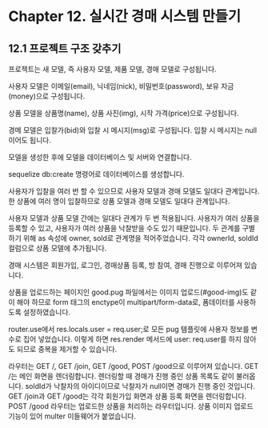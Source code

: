 # Chapter 12. 실시간 경매 시스템 만들기

## 12.1 프로젝트 구조 갖추기

프로젝트는 새 모델, 즉 사용자 모델, 제품 모델, 경매 모델로 구성됩니다.

사용자 모델은 이메일(email), 닉네임(nick), 비밀번호(password), 보유 자금(money)으로 구성됩니다.

상품 모델을 상품명(name), 상품 사진(img), 시작 가격(price)으로 구성됩니다.

경메 모델은 입찰가(bid)와 입찰 시 메시지(msg)로 구성됩니다.
입찰 시 메시지는 null이어도 됩니다.

모델을 생성한 후에 모델을 데이터베이스 및 서버와 연결합니다.

sequelize db:create 명령어로 데이터베이스를 생성합니다.

사용자가 입찰을 여러 번 할 수 있으므로 사용자 모델과 경매 모델도 일대다 관계입니다.
한 상품에 여러 명이 입찰하므로 상품 모델과 경매 모델도 일대다 관계입니다.

사용자 모델과 상품 모델 간에는 일대다 관계가 두 번 적용됩니다.
사용자가 여러 상품을 등록할 수 있고, 사용자가 여러 상품을 낙찰받을 수도 있기 때문입니다.
두 관계를 구별하기 위해 as 속성에 owner, sold로 관계명을 적어주었습니다.
각각 ownerId, soldId 컬럼으로 상품 모델에 추가됩니다.

경매 시스템은 회원가입, 로그인, 경매상품 등록, 방 참여, 경매 진행으로 이루어져 있습니다.

상품을 업로드하는 페이지인 good.pug 파일에서는 이미지 업로드(#good-img)도 같이 해야 하므로 form 태그의 enctype이 multipart/form-data로, 폼데이터를 사용하도록 설정하였습니다.

router.use에서 res.locals.user = req.user;로 모든 pug 템플릿에 사용자 정보를 변수로 집어 넣었습니다.
이렇게 하면 res.render 메서드에 user: req.user를 하지 않아도 되므로 중복을 제거할 수 있습니다.

라우터는 GET /, GET /join, GET /good, POST /good으로 이루어져 있습니다.
GET /는 메인 화면을 렌더링합니다.
렌더링할 때 경매가 진행 중인 상품 목록도 같이 불러옵니다.
soldId가 낙찰자의 아이디이므로 낙찰자가 null이면 경매가 진행 중인 것입니다.
GET /join과 GET /good는 각각 회원가입 화면과 상품 등록 화면을 렌더링합니다.
POST /good 라우터는 업로드한 상품을 처리하는 라우터입니다.
상품 이미지 업로드 기능이 있어 multer 미들웨어가 붙었습니다.
